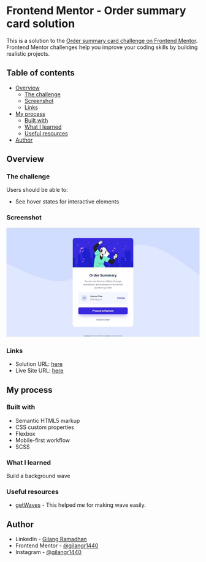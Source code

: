 # Frontend Mentor - Order summary card solution

This is a solution to the [Order summary card challenge on Frontend Mentor](https://www.frontendmentor.io/challenges/order-summary-component-QlPmajDUj). Frontend Mentor challenges help you improve your coding skills by building realistic projects.

## Table of contents

- [Overview](#overview)
  - [The challenge](#the-challenge)
  - [Screenshot](#screenshot)
  - [Links](#links)
- [My process](#my-process)
  - [Built with](#built-with)
  - [What I learned](#what-i-learned)
  - [Useful resources](#useful-resources)
- [Author](#author)

## Overview

### The challenge

Users should be able to:

- See hover states for interactive elements

### Screenshot

![](./screenshot.JPG)

### Links

- Solution URL: [here](https://www.frontendmentor.io/solutions/order-summary-component-ZvntCb9AmV)
- Live Site URL: [here](https://gilangr1440.github.io/order-summary-component/)

## My process

### Built with

- Semantic HTML5 markup
- CSS custom properties
- Flexbox
- Mobile-first workflow
- SCSS

### What I learned

Build a background wave

### Useful resources

- [getWaves](https://getwaves.io/) - This helped me for making wave easily.

## Author

- LinkedIn - [Gilang Ramadhan](https://www.your-site.com)
- Frontend Mentor - [@gilangr1440](https://www.frontendmentor.io/profile/gilangr1440)
- Instagram - [@gilangr1440](https://www.instagram.com/gilangr1440/)
